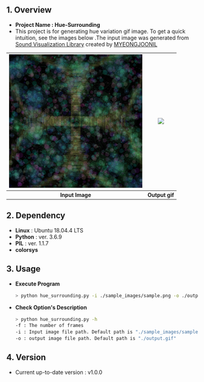 

## 1. Overview
- **Project Name : Hue-Surrounding**
- This project is for generating hue variation gif image. To get a quick intuition, see the images below .The input image was generated from [Sound Visualization Library](https://github.com/MYEONGJOONIL/Sound_Visualization) created by [MYEONGJOONIL](https://github.com/MYEONGJOONIL)



| <img src = "https://raw.githubusercontent.com/KIMGEONUNG/hue-surrounding/master/git_material/sample.png" width = "350">  | <img src = "https://raw.githubusercontent.com/KIMGEONUNG/hue-surrounding/master/git_material/result.gif" width = "350"> |
| :-------------: | :-------------: |
| **Input Image** | **Output gif** |
## 2. Dependency
- **Linux** : Ubuntu 18.04.4 LTS
- **Python** : ver. 3.6.9
- **PIL** : ver. 1.1.7
- **colorsys** 

## 3. Usage  

- **Execute Program**  
  ```Bash
  > python hue_surrounding.py -i ./sample_images/sample.png -o ./output.gif
  ```
- **Check Option's Description**  
  ```Bash
  > python hue_surrounding.py -h
  -f : The number of frames 
  -i : Input image file path. Default path is "./sample_images/sample.png"
  -o : output image file path. Default path is "./output.gif"
  ```
  

## 4. Version
- Current up-to-date version : v1.0.0


